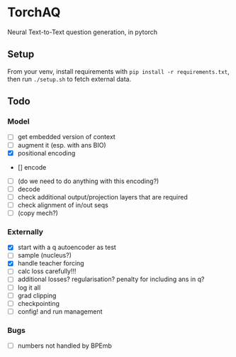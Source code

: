 # TorchAQ

Neural Text-to-Text question generation, in pytorch


## Setup

From your venv, install requirements with `pip install -r requirements.txt`, then run `./setup.sh` to fetch external data.

## Todo


### Model

  - [ ]  get embedded version of context
  - [ ]  augment it (esp. with ans BIO)
  - [x]  positional encoding
  - []  encode
  - [ ]  (do we need to do anything with this encoding?)
  - [ ]  decode
  - [ ]  check additional output/projection layers that are required
  - [ ]  check alignment of in/out seqs
  - [ ]  (copy mech?)

### Externally
  
  - [x]  start with a q autoencoder as test
  - [ ]  sample (nucleus?)
  - [x]  handle teacher forcing
  - [ ]  calc loss carefully!!!
  - [ ]  additional losses? regularisation? penalty for including ans in q?
  - [ ]  log it all
  - [ ]  grad clipping
  - [ ]  checkpointing
  - [ ]  config! and run management

### Bugs

  - [ ] numbers not handled by BPEmb
